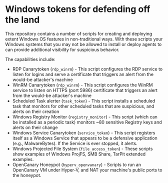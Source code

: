 # Windows tokens for defending off the land

This repository contains a number of scripts for creating and deploying extent Windows OS features in non-traditional ways.
With these scripts your Windows systems that you may not be allowed to install or deploy agents to can provide additional 
visibility for suspicious behavior.

The capabilities include:
- RDP Canarytoken (`rdp_winrm`) - This script configures the RDP service to listen for logins and serve a certificate that triggers an alert from the would-be attacker's machine
- WinRM Canarytoken (`rdp_winrm`) - This script configures the WinRM service to listen on HTTPS (port 5986) certificate that triggers an alert from the would-be attacker's machine
- Scheduled Task alerter (`task_token`) - This script installs a scheduled task that monitors for other scheduled tasks that are suspicious, and alerts on their creation
- Windows Registry Monitor (`registry_monitor`) - This script (which can be installed as a periodic task) monitors ~80 sensitive Registry keys and alerts on their change
- Windows Service Canarytoken (`service_token`) - This script registers itself as a Windows Service that appears to be a defensive application (e.g., MalwareBytes). If the Service is ever stopped, it alerts.
- Windows Projected File System (`file_access_token`) - These scripts show examples of Windows ProjFS, SMB Share, TarPit extended examples.
- OpenCanary Honeypot (`hyperv_openvanary`) - Scripts to run an OpenCanary VM under Hyper-V, and NAT your machine's public ports to the honeypot.
